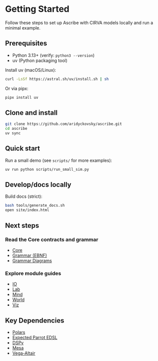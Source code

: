 # Getting Started

Follow these steps to set up Ascribe with CIRVA models locally and run a minimal example.

## Prerequisites

- Python 3.13+ (verify: `python3 --version`)
- uv (Python packaging tool)

Install uv (macOS/Linux):

```bash
curl -LsSf https://astral.sh/uv/install.sh | sh
```

Or via pipx:

```bash
pipx install uv
```

## Clone and install

```bash
git clone https://github.com/aridyckovsky/ascribe.git
cd ascribe
uv sync
```

## Quick start

Run a small demo (see `scripts/` for more examples):

```bash
uv run python scripts/run_small_sim.py
```

## Develop/docs locally

Build docs (strict):

```bash
bash tools/generate_docs.sh
open site/index.html
```

## Next steps

### Read the Core contracts and grammar

- [Core](../src/crv/core/README.md)
- [Grammar (EBNF)](../grammar/ebnf.md)
- [Grammar Diagrams](../grammar/diagrams.html)

### Explore module guides

- [IO](../src/crv/io/README.md)
- [Lab](../src/crv/lab/README.md)
- [Mind](../src/crv/mind/README.md)
- [World](../src/crv/world/README.md)
- [Viz](../src/crv/viz/README.md)

## Key Dependencies

- [Polars](https://pola.rs)
- [Expected Parrot EDSL](https://docs.expectedparrot.com/)
- [DSPy](https://dspy.ai)
- [Mesa](https://mesa.readthedocs.io)
- [Vega-Altair](https://altair-viz.github.io/)
